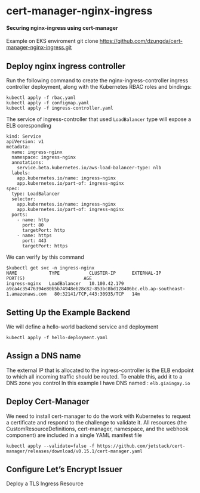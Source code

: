 # cert-manager-nginx-ingress
#### Securing nginx-ingress using cert-manager 
Example on EKS enviroment
git clone https://github.com/dzungda/cert-manager-nginx-ingress.git

## Deploy nginx ingress controller
Run the following command to create the nginx-ingress-controller ingress controller deployment, along with the Kubernetes RBAC roles and bindings:
```hcl
kubectl apply -f rbac.yaml
kubectl apply -f configmap.yaml
kubectl apply -f ingress-controller.yaml
```

The service of ingress-controller that used `LoadBalancer` type will expose a ELB coresponding 

```hcl
kind: Service
apiVersion: v1
metadata:
  name: ingress-nginx
  namespace: ingress-nginx
  annotations:
    service.beta.kubernetes.io/aws-load-balancer-type: nlb
  labels:
    app.kubernetes.io/name: ingress-nginx
    app.kubernetes.io/part-of: ingress-nginx
spec:
  type: LoadBalancer
  selector:
    app.kubernetes.io/name: ingress-nginx
    app.kubernetes.io/part-of: ingress-nginx
  ports:
    - name: http
      port: 80
      targetPort: http
    - name: https
      port: 443
      targetPort: https
```
We can verify by this command
```hcl
$kubectl get svc -n ingress-nginx
NAME            TYPE           CLUSTER-IP      EXTERNAL-IP                                                                          PORT(S)                      AGE
ingress-nginx   LoadBalancer   10.100.42.179   a9ca4c35476394e80b5b74948eb28c82-853bc8bd128406bc.elb.ap-southeast-1.amazonaws.com   80:32141/TCP,443:30935/TCP   14m
```


## Setting Up the Example Backend
We will define a hello-world backend service and deployment
```hcl
kubectl apply -f hello-deployment.yaml
```
## Assign a DNS name 
The external IP that is allocated to the ingress-controller is the ELB endpoint to which all incoming traffic should be routed. To enable this, add it to a DNS zone you control
In this example I have DNS named : `elb.giaingay.io`

## Deploy Cert-Manager
We need to install cert-manager to do the work with Kubernetes to request a certificate and respond to the challenge to validate it.
All resources (the CustomResourceDefinitions, cert-manager, namespace, and the webhook component) are included in a single YAML manifest file
```hcl
kubectl apply --validate=false -f https://github.com/jetstack/cert-manager/releases/download/v0.15.1/cert-manager.yaml
```

## Configure Let’s Encrypt Issuer


Deploy a TLS Ingress Resource 
